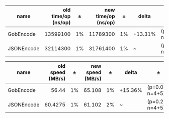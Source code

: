 |    name    | old time/op (ns/op) | ±  | new time/op (ns/op) | ±  |  delta  |        ±        |
|------------|--------------------:|----|--------------------:|----|---------|-----------------|
| GobEncode  |            13599100 | 1% |            11789300 | 1% | -13.31% | (p=0.016 n=4+5) |
| JSONEncode |            32114300 | 1% |            31761400 | 1% | ~       | (p=0.286 n=4+5) |

|    name    | old speed (MB/s) | ±  | new speed (MB/s) | ±  |  delta  |        ±        |
|------------|-----------------:|----|-----------------:|----|---------|-----------------|
| GobEncode  |            56.44 | 1% |           65.108 | 1% | +15.36% | (p=0.016 n=4+5) |
| JSONEncode |          60.4275 | 1% |           61.102 | 2% | ~       | (p=0.286 n=4+5) |
